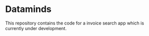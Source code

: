 # Dataminds
This repository contains the code for a invoice search app which is currently under development.
